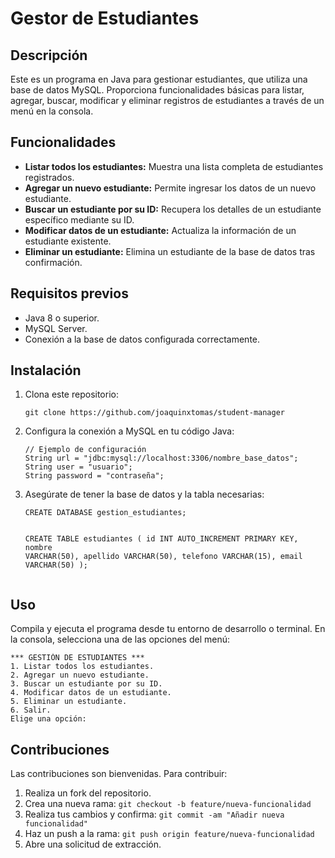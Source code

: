 <h1>Gestor de Estudiantes</h1>

<h2>Descripción</h2>
<p>Este es un programa en Java para gestionar estudiantes, que utiliza una base de datos MySQL. Proporciona funcionalidades básicas para listar, agregar, buscar, modificar y eliminar registros de estudiantes a través de un menú en la consola.</p>

<h2>Funcionalidades</h2>
<ul>
        <li><strong>Listar todos los estudiantes:</strong> Muestra una lista completa de estudiantes registrados.</li>
        <li><strong>Agregar un nuevo estudiante:</strong> Permite ingresar los datos de un nuevo estudiante.</li>
        <li><strong>Buscar un estudiante por su ID:</strong> Recupera los detalles de un estudiante específico mediante su ID.</li>
        <li><strong>Modificar datos de un estudiante:</strong> Actualiza la información de un estudiante existente.</li>
        <li><strong>Eliminar un estudiante:</strong> Elimina un estudiante de la base de datos tras confirmación.</li>
</ul>

<h2>Requisitos previos</h2>
<ul>
        <li>Java 8 o superior.</li>
        <li>MySQL Server.</li>
        <li>Conexión a la base de datos configurada correctamente.</li>
</ul>

<h2>Instalación</h2>
<ol>
        <li>Clona este repositorio:
            <pre><code>git clone https://github.com/joaquinxtomas/student-manager</code></pre>
        </li>
        <li>Configura la conexión a MySQL en tu código Java:
            <pre><code>// Ejemplo de configuración
String url = "jdbc:mysql://localhost:3306/nombre_base_datos";
String user = "usuario";
String password = "contraseña";</code></pre>
        </li>
        <li>Asegúrate de tener la base de datos y la tabla necesarias:
            <pre><code>CREATE DATABASE gestion_estudiantes;

CREATE TABLE estudiantes (
    id INT AUTO_INCREMENT PRIMARY KEY,
    nombre VARCHAR(50),
    apellido VARCHAR(50),
    telefono VARCHAR(15),
    email VARCHAR(50)
);</code></pre>
        </li>
    </ol>

<h2>Uso</h2>
<p>Compila y ejecuta el programa desde tu entorno de desarrollo o terminal. En la consola, selecciona una de las opciones del menú:</p>
<pre><code>*** GESTIÓN DE ESTUDIANTES ***
1. Listar todos los estudiantes.
2. Agregar un nuevo estudiante.
3. Buscar un estudiante por su ID.
4. Modificar datos de un estudiante.
5. Eliminar un estudiante.
6. Salir.
Elige una opción:</code></pre>

<h2>Contribuciones</h2>
<p>Las contribuciones son bienvenidas. Para contribuir:</p>
<ol>
        <li>Realiza un fork del repositorio.</li>
        <li>Crea una nueva rama: <code>git checkout -b feature/nueva-funcionalidad</code></li>
        <li>Realiza tus cambios y confirma: <code>git commit -am "Añadir nueva funcionalidad"</code></li>
        <li>Haz un push a la rama: <code>git push origin feature/nueva-funcionalidad</code></li>
        <li>Abre una solicitud de extracción.</li>
</ol>



